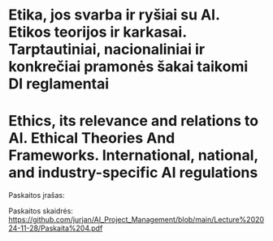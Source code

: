 # Etika, jos svarba ir ryšiai su AI. Etikos teorijos ir karkasai. Tarptautiniai, nacionaliniai ir konkrečiai pramonės šakai taikomi DI reglamentai
# Ethics, its relevance and relations to AI. Ethical Theories And Frameworks. International, national, and industry-specific AI regulations

Paskaitos įrašas: 

Paskaitos skaidrės: https://github.com/jurjan/AI_Project_Management/blob/main/Lecture%202024-11-28/Paskaita%204.pdf
